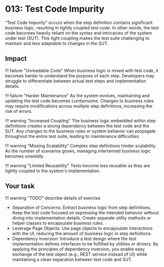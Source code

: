 # 013: Test Code Impurity

“Test Code Impurity” occurs when the step definition contains significant business logic, resulting in tightly coupled test code. In other words, the test code becomes heavily reliant on the syntax and intricacies of the system under test (SUT). This tight coupling makes the test suite challenging to maintain and less adaptable to changes in the SUT.

## Impact

!!! failure "Unreadable Code"
    When business logic is mixed with test code, it becomes harder to understand the purpose of each step. Developers may struggle to differentiate between actual test steps and implementation details.

!!! failure "Harder Maintenance"
    As the system evolves, maintaining and updating the test code becomes cumbersome. Changes to business rules may require modifications across multiple step definitions, increasing the risk of errors.
    
!!! warning "Increased Coupling"
    The business logic embedded within step definitions creates a strong dependency between the test code and the SUT. Any changes to the business rules or system behavior can propagate throughout the entire test suite, leading to maintenance difficulties.

!!! warning "Missing Scalability"
    Complex step definitions hinder scalability. As the number of scenarios grows, managing intertwined business logic becomes unwieldy.

!!! warning "Limited Reusability"
    Tests become less reusable as they are tightly coupled to the system's implementation.

## Your task

!!! warning "TODO"
    describe details of exercise

* Separation of Concerns: Extract business logic from step definitions. Keep the test code focused on expressing the intended behavior without diving into implementation details. Create separate utility methods or helper classes to encapsulate business rules.
* Leverage Page Objects: Use page objects to encapsulate interactions with the UI, reducing the amount of business logic in step definitions.
* Dependency Inversion: Introduce a test design where the test implementation defines interfaces to be fulfilled by utilities or drivers. By applying the principles of dependency inversion, you enable easy exchange of the test object (e.g., REST service instead of UI) while maintaining a clean separation between test code and SUT.
